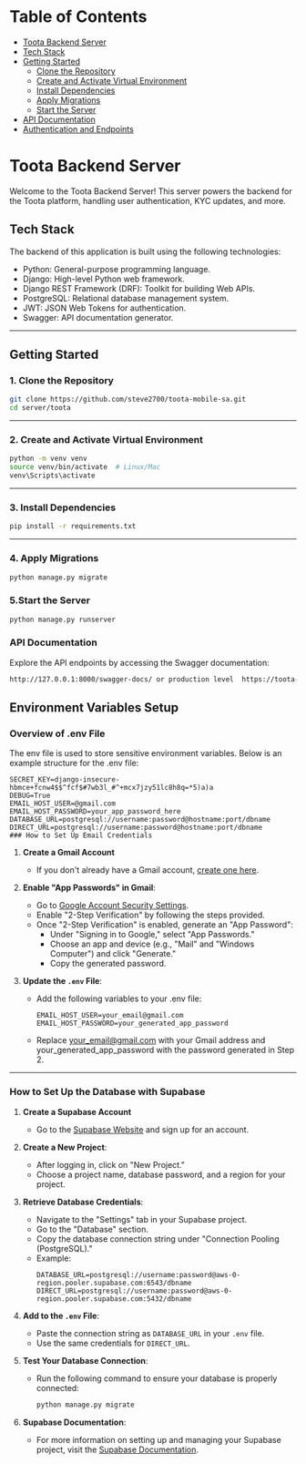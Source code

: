 # Table of Contents

- [Toota Backend Server](#toota-backend-server)
- [Tech Stack](#tech-stack)
- [Getting Started](#getting-started)
  - [Clone the Repository](#1-clone-the-repository)
  - [Create and Activate Virtual Environment](#2-create-and-activate-virtual-environment)
  - [Install Dependencies](#3-install-dependencies)
  - [Apply Migrations](#4-apply-migrations)
  - [Start the Server](#5-start-the-server)
- [API Documentation](#api-documentation)
- [Authentication and Endpoints](#authentication-and-endpoints)

# Toota Backend Server

Welcome to the Toota Backend Server! This server powers the backend for the Toota platform, handling user authentication, KYC updates, and more.

## Tech Stack

The backend of this application is built using the following technologies:

- Python: General-purpose programming language.
- Django: High-level Python web framework.
- Django REST Framework (DRF): Toolkit for building Web APIs.
- PostgreSQL: Relational database management system.
- JWT: JSON Web Tokens for authentication.
- Swagger: API documentation generator.

---

## Getting Started

### 1. Clone the Repository

```bash
git clone https://github.com/steve2700/toota-mobile-sa.git
cd server/toota
```
---

### 2. Create and Activate Virtual Environment

```bash
python -m venv venv
source venv/bin/activate  # Linux/Mac
venv\Scripts\activate
```
---

### 3. Install Dependencies

```bash
pip install -r requirements.txt
```
---

### 4. Apply Migrations
```bash
python manage.py migrate
```
### 5.Start the Server
```bash
python manage.py runserver
```

### API Documentation
Explore the API endpoints by accessing the Swagger documentation:
```bash
http://127.0.0.1:8000/swagger-docs/ or production level  https://toota-mobile-sa.onrender.com/swagger/
```
## Environment Variables Setup

### Overview of .env File

The env file is used to store sensitive environment variables. Below is an example structure for the .env file:

```
SECRET_KEY=django-insecure-hbmce+fcnw4$$^fcf$#7wb3l_#^+mcx7jzy51lc8h8q=*5)a)a
DEBUG=True
EMAIL_HOST_USER=@gmail.com
EMAIL_HOST_PASSWORD=your_app_password_here
DATABASE_URL=postgresql://username:password@hostname:port/dbname
DIRECT_URL=postgresql://username:password@hostname:port/dbname
### How to Set Up Email Credentials
```
1. **Create a Gmail Account**  
   - If you don't already have a Gmail account, [create one here](https://accounts.google.com/signup).

2. **Enable "App Passwords" in Gmail**:  
   - Go to [Google Account Security Settings](https://myaccount.google.com/security).  
   - Enable "2-Step Verification" by following the steps provided.  
   - Once "2-Step Verification" is enabled, generate an "App Password":  
     - Under "Signing in to Google," select "App Passwords."  
     - Choose an app and device (e.g., "Mail" and "Windows Computer") and click "Generate."  
     - Copy the generated password.

3. **Update the `.env` File**:  
   - Add the following variables to your .env file:
     ```
     EMAIL_HOST_USER=your_email@gmail.com
     EMAIL_HOST_PASSWORD=your_generated_app_password
     ```
   - Replace your_email@gmail.com with your Gmail address and your_generated_app_password with the password generated in Step 2.

--- 

### How to Set Up the Database with Supabase

1. **Create a Supabase Account**  
   - Go to the [Supabase Website](https://supabase.com) and sign up for an account.

2. **Create a New Project**:  
   - After logging in, click on "New Project."
   - Choose a project name, database password, and a region for your project.

3. **Retrieve Database Credentials**:  
   - Navigate to the "Settings" tab in your Supabase project.
   - Go to the "Database" section.
   - Copy the database connection string under "Connection Pooling (PostgreSQL)."  
   - Example:
     ```plaintext
     DATABASE_URL=postgresql://username:password@aws-0-region.pooler.supabase.com:6543/dbname
     DIRECT_URL=postgresql://username:password@aws-0-region.pooler.supabase.com:5432/dbname
     ```

4. **Add to the `.env` File**:  
   - Paste the connection string as `DATABASE_URL` in your `.env` file.
   - Use the same credentials for `DIRECT_URL`.

5. **Test Your Database Connection**:  
   - Run the following command to ensure your database is properly connected:
     ```bash
     python manage.py migrate
     ```

6. **Supabase Documentation**:  
   - For more information on setting up and managing your Supabase project, visit the [Supabase Documentation](https://supabase.com/docs).




